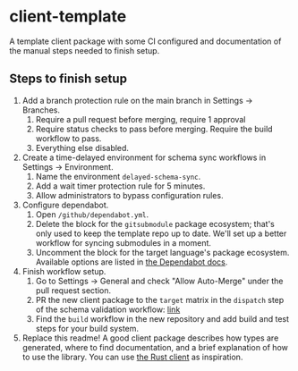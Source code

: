 # client-template

A template client package with some CI configured and documentation of the manual steps needed to finish setup.

## Steps to finish setup

1. Add a branch protection rule on the main branch in Settings -> Branches.
   1. Require a pull request before merging, require 1 approval
   1. Require status checks to pass before merging. Require the build workflow to pass.
   1. Everything else disabled.
1. Create a time-delayed environment for schema sync workflows in Settings -> Environment.
   1. Name the environment `delayed-schema-sync`.
   1. Add a wait timer protection rule for 5 minutes.
   1. Allow administrators to bypass configuration rules.
1. Configure dependabot.
   1. Open `/github/dependabot.yml`.
   1. Delete the block for the `gitsubmodule` package ecosystem; that's only used to keep the template repo up to date.
      We'll set up a better workflow for syncing submodules in a moment.
   1. Uncomment the block for the target language's package ecosystem. Available options are listed in [the Dependabot docs](https://docs.github.com/en/code-security/dependabot/dependabot-version-updates/configuration-options-for-the-dependabot.yml-file#package-ecosystem).
1. Finish workflow setup.
   1. Go to Settings -> General and check "Allow Auto-Merge" under the pull request section.
   1. PR the new client package to the `target` matrix in the `dispatch` step of the schema validation workflow: [link](https://github.com/hpackage/hpackage-schema/blob/main/.github/workflows/validate.yml)
   1. Find the `build` workflow in the new repository and add build and test steps for your build system.
1. Replace this readme! A good client package describes how types are generated, where to find documentation, and a brief
   explanation of how to use the library. You can use [the Rust client](https://github.com/hpackage/hpackage-rs) as inspiration.
